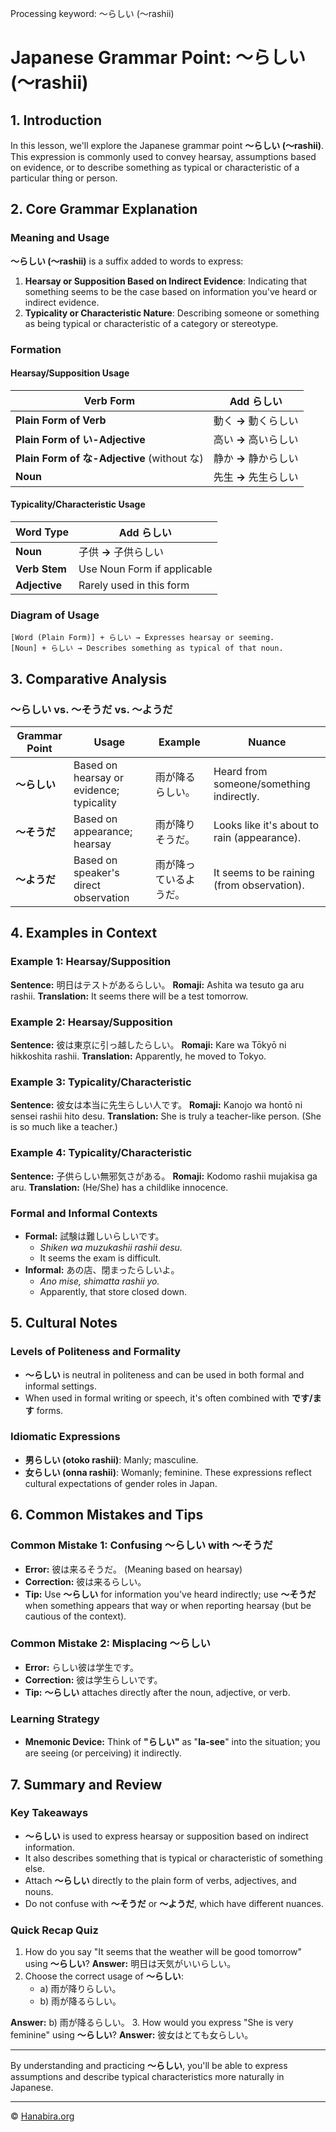 Processing keyword: ～らしい (〜rashii)
# Japanese Grammar Point: ～らしい (〜rashii)

## 1. Introduction
In this lesson, we'll explore the Japanese grammar point **～らしい (〜rashii)**. This expression is commonly used to convey hearsay, assumptions based on evidence, or to describe something as typical or characteristic of a particular thing or person.
## 2. Core Grammar Explanation
### Meaning and Usage
**～らしい (〜rashii)** is a suffix added to words to express:
1. **Hearsay or Supposition Based on Indirect Evidence**: Indicating that something seems to be the case based on information you've heard or indirect evidence.
2. **Typicality or Characteristic Nature**: Describing someone or something as being typical or characteristic of a category or stereotype.
### Formation
#### Hearsay/Supposition Usage
| Verb Form | Add らしい |
|-----------|-----------|
| **Plain Form of Verb** | 動く **→** 動くらしい |
| **Plain Form of い-Adjective** | 高い **→** 高いらしい |
| **Plain Form of な-Adjective** (without な) | 静か **→** 静からしい |
| **Noun** | 先生 **→** 先生らしい |
#### Typicality/Characteristic Usage
| Word Type | Add らしい |
|-----------|-----------|
| **Noun** | 子供 **→** 子供らしい |
| **Verb Stem** | Use Noun Form if applicable |
| **Adjective** | Rarely used in this form |
### Diagram of Usage
```
[Word (Plain Form)] + らしい → Expresses hearsay or seeming.
[Noun] + らしい → Describes something as typical of that noun.
```
## 3. Comparative Analysis
### ～らしい vs. ～そうだ vs. ～ようだ
| Grammar Point | Usage | Example | Nuance |
|---------------|-------|---------|--------|
| **～らしい** | Based on hearsay or evidence; typicality | 雨が降るらしい。 | Heard from someone/something indirectly. |
| **～そうだ** | Based on appearance; hearsay | 雨が降りそうだ。 | Looks like it's about to rain (appearance). |
| **～ようだ** | Based on speaker's direct observation | 雨が降っているようだ。 | It seems to be raining (from observation). |
## 4. Examples in Context
### Example 1: Hearsay/Supposition
**Sentence:** 明日はテストがあるらしい。
**Romaji:** Ashita wa tesuto ga aru rashii.
**Translation:** It seems there will be a test tomorrow.
### Example 2: Hearsay/Supposition
**Sentence:** 彼は東京に引っ越したらしい。
**Romaji:** Kare wa Tōkyō ni hikkoshita rashii.
**Translation:** Apparently, he moved to Tokyo.
### Example 3: Typicality/Characteristic
**Sentence:** 彼女は本当に先生らしい人です。
**Romaji:** Kanojo wa hontō ni sensei rashii hito desu.
**Translation:** She is truly a teacher-like person. (She is so much like a teacher.)
### Example 4: Typicality/Characteristic
**Sentence:** 子供らしい無邪気さがある。
**Romaji:** Kodomo rashii mujakisa ga aru.
**Translation:** (He/She) has a childlike innocence.
### Formal and Informal Contexts
- **Formal:** 試験は難しいらしいです。
  - *Shiken wa muzukashii rashii desu.*
  - It seems the exam is difficult.
- **Informal:** あの店、閉まったらしいよ。
  - *Ano mise, shimatta rashii yo.*
  - Apparently, that store closed down.
## 5. Cultural Notes
### Levels of Politeness and Formality
- **～らしい** is neutral in politeness and can be used in both formal and informal settings.
- When used in formal writing or speech, it's often combined with **です/ます** forms.
### Idiomatic Expressions
- **男らしい (otoko rashii)**: Manly; masculine.
- **女らしい (onna rashii)**: Womanly; feminine.
These expressions reflect cultural expectations of gender roles in Japan.
## 6. Common Mistakes and Tips
### Common Mistake 1: Confusing ～らしい with ～そうだ
- **Error:** 彼は来るそうだ。 (Meaning based on hearsay)
- **Correction:** 彼は来るらしい。
- **Tip:** Use **～らしい** for information you've heard indirectly; use **～そうだ** when something appears that way or when reporting hearsay (but be cautious of the context).
### Common Mistake 2: Misplacing ～らしい
- **Error:** らしい彼は学生です。
- **Correction:** 彼は学生らしいです。
- **Tip:** **～らしい** attaches directly after the noun, adjective, or verb.
### Learning Strategy
- **Mnemonic Device:** Think of **"らしい"** as "**la-see**" into the situation; you are seeing (or perceiving) it indirectly.
## 7. Summary and Review
### Key Takeaways
- **～らしい** is used to express hearsay or supposition based on indirect information.
- It also describes something that is typical or characteristic of something else.
- Attach **～らしい** directly to the plain form of verbs, adjectives, and nouns.
- Do not confuse with **～そうだ** or **～ようだ**, which have different nuances.
### Quick Recap Quiz
1. How do you say "It seems that the weather will be good tomorrow" using **～らしい**?
**Answer:** 明日は天気がいいらしい。
2. Choose the correct usage of **～らしい**:
   - a) 雨が降りらしい。
   - b) 雨が降るらしい。
   
**Answer:** b) 雨が降るらしい。
3. How would you express "She is very feminine" using **～らしい**?
**Answer:** 彼女はとても女らしい。

---
By understanding and practicing **～らしい**, you'll be able to express assumptions and describe typical characteristics more naturally in Japanese.


---

© [Hanabira.org](https://hanabira.org)
